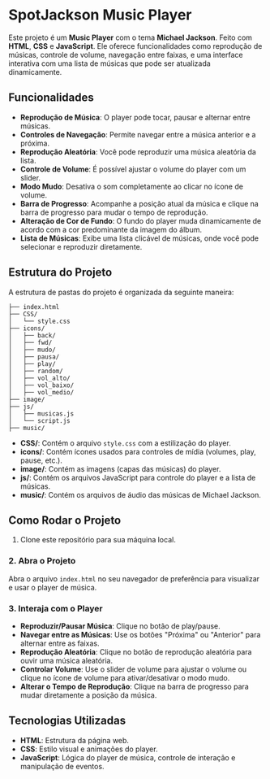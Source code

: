 # SpotJackson Music Player

Este projeto é um **Music Player** com o tema **Michael Jackson**. 
Feito com **HTML**, **CSS** e **JavaScript**. Ele oferece funcionalidades como reprodução de músicas, controle de volume, navegação entre faixas, e uma interface interativa com uma lista de músicas que pode ser atualizada dinamicamente.

## Funcionalidades

- **Reprodução de Música**: O player pode tocar, pausar e alternar entre músicas.
- **Controles de Navegação**: Permite navegar entre a música anterior e a próxima.
- **Reprodução Aleatória**: Você pode reproduzir uma música aleatória da lista.
- **Controle de Volume**: É possível ajustar o volume do player com um slider.
- **Modo Mudo**: Desativa o som completamente ao clicar no ícone de volume.
- **Barra de Progresso**: Acompanhe a posição atual da música e clique na barra de progresso para mudar o tempo de reprodução.
- **Alteração de Cor de Fundo**: O fundo do player muda dinamicamente de acordo com a cor predominante da imagem do álbum.
- **Lista de Músicas**: Exibe uma lista clicável de músicas, onde você pode selecionar e reproduzir diretamente.


## Estrutura do Projeto
A estrutura de pastas do projeto é organizada da seguinte maneira:

```
├── index.html  
├── CSS/  
│   └── style.css  
├── icons/  
│   ├── back/  
│   ├── fwd/  
│   ├── mudo/  
│   ├── pausa/  
│   ├── play/  
│   ├── random/  
│   ├── vol_alto/  
│   ├── vol_baixo/  
│   ├── vol_medio/  
├── image/  
├── js/  
│   ├── musicas.js  
│   └── script.js  
├── music/  
```

- **CSS/**: Contém o arquivo `style.css` com a estilização do player.
- **icons/**: Contém ícones usados para controles de mídia (volumes, play, pause, etc.).
- **image/**: Contém as imagens (capas das músicas) do player.
- **js/**: Contém os arquivos JavaScript para controle do player e a lista de músicas.
- **music/**: Contém os arquivos de áudio das músicas de Michael Jackson.

## Como Rodar o Projeto

1. Clone este repositório para sua máquina local.

### 2. Abra o Projeto

Abra o arquivo `index.html` no seu navegador de preferência para visualizar e usar o player de música.

### 3. Interaja com o Player

- **Reproduzir/Pausar Música**: Clique no botão de play/pause.
- **Navegar entre as Músicas**: Use os botões "Próxima" ou "Anterior" para alternar entre as faixas.
- **Reprodução Aleatória**: Clique no botão de reprodução aleatória para ouvir uma música aleatória.
- **Controlar Volume**: Use o slider de volume para ajustar o volume ou clique no ícone de volume para ativar/desativar o modo mudo.
- **Alterar o Tempo de Reprodução**: Clique na barra de progresso para mudar diretamente a posição da música.

## Tecnologias Utilizadas

- **HTML**: Estrutura da página web.
- **CSS**: Estilo visual e animações do player.
- **JavaScript**: Lógica do player de música, controle de interação e manipulação de eventos.

